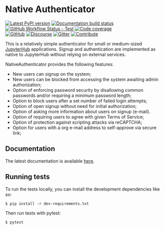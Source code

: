 # Native Authenticator

[![Latest PyPI version](https://img.shields.io/pypi/v/jupyterhub-nativeauthenticator?logo=pypi&logoColor=white)](https://pypi.python.org/pypi/jupyterhub-nativeauthenticator)
[![Documentation build status](https://img.shields.io/readthedocs/native-authenticator?logo=read-the-docs&logoColor=white)](https://native-authenticator.readthedocs.org/en/latest/)
[![GitHub Workflow Status - Test](https://img.shields.io/github/workflow/status/jupyterhub/nativeauthenticator/Test?logo=github&label=tests)](https://github.com/jupyterhub/nativeauthenticator/actions)
[![Code coverage](https://img.shields.io/codecov/c/github/jupyterhub/nativeauthenticator.svg)](https://codecov.io/github/jupyterhub/nativeauthenticator)
<br>
[![GitHub](https://img.shields.io/badge/issue_tracking-github-blue?logo=github)](https://github.com/jupyterhub/nativeauthenticator/issues)
[![Discourse](https://img.shields.io/badge/help_forum-discourse-blue?logo=discourse)](https://discourse.jupyter.org/c/jupyterhub)
[![Gitter](https://img.shields.io/badge/social_chat-gitter-blue?logo=gitter)](https://gitter.im/jupyterhub/jupyterhub)
[![Contribute](https://img.shields.io/badge/I_want_to_contribute!-grey?logo=jupyter)](https://github.com/jupyterhub/nativeauthenticator/blob/master/CONTRIBUTING.md)

This is a relatively simple authenticator for small or medium-sized [JupyterHub](http://github.com/jupyter/jupyterhub/) applications. Signup and authentication are implemented as native to JupyterHub without relying on external services.

NativeAuthenticator provides the following features:

* New users can signup on the system;
* New users can be blocked from accessing the system awaiting admin authorization;
* Option of enforcing password security by disallowing common passwords and/or requiring a minimum password length;
* Option to block users after a set number of failed login attempts;
* Option of open signup without need for initial authorization;
* Option of asking more information about users on signup (e-mail).
* Option of requiring users to agree with given Terms of Service;
* Option of protection against scripting attacks via reCAPTCHA;
* Option for users with a org e-mail address to self-approve via secure link;

## Documentation

The latest documentation is available [here](https://native-authenticator.readthedocs.io).

## Running tests

To run the tests locally, you can install the development dependencies like so:

`$ pip install -r dev-requirements.txt`

Then run tests with pytest:

`$ pytest`

